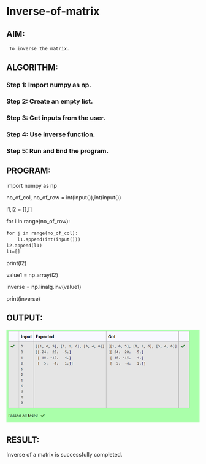 # Inverse-of-matrix

## AIM: 
     To inverse the matrix.

## ALGORITHM:
### Step 1: Import numpy as np.
### Step 2: Create an empty list.
### Step 3: Get inputs from the user.
### Step 4: Use inverse function.
### Step 5: Run and End the program.

## PROGRAM:
import numpy as np

no_of_col, no_of_row = int(input()),int(input())

l1,l2 = [],[]

for i in range(no_of_row):

    for j in range(no_of_col):
        l1.append(int(input()))
    l2.append(l1)
    l1=[]
print(l2)

value1 = np.array(l2)

inverse = np.linalg.inv(value1)

print(inverse)    
    

## OUTPUT:
![output](./inverseoutput.PNG)

## RESULT:
Inverse of a matrix is successfully completed.
